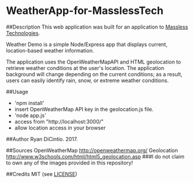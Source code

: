 # WeatherApp-for-MasslessTech

##Description
This web application was built for an application to [Massless Technologies](http://www.masslesstech.ca).

Weather Demo is a simple Node/Express app that displays current, location-based weather information.

The application uses the OpenWeatherMapAPI and HTML geolocation to retrieve weather conditions at the user's location. The application background will change depending on the current conditions; as a result, users can easily identify rain, snow, or extreme weather conditions.

##Usage
- 'npm install'
- insert OpenWeatherMap API key in the geolocation.js file.
- 'node app.js'
- access from "http://localhost:3000/"
- allow location access in your browser

##Author
Ryan DiCintio. 2017.

##Sources
OpenWeatherMap
  http://openweathermap.org/
Geolocation
  http://www.w3schools.com/html/html5_geolocation.asp
###I do not claim to own any of the images provided in this repository!

##Credits
MIT (see [LICENSE](LICENSE))
